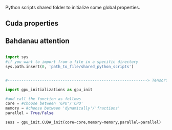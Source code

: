 Python scripts shared folder to initialize some global properties.

## Cuda properties
## Bahdanau attention


```python

import sys
#if you want to import from a file in a specific directory
sys.path.insert(0, 'path_to_file/shared_python_scripts')


#-------------------------------------------------------------> Tensorflow Session properties

import gpu_initializations as gpu_init

#and call the function as follows
core = #choose between 'GPU'/'CPU'
memory = #choose between 'dynamically'/'fractions'
parallel = True/False

sess = gpu_init.CUDA_init(core=core,memory=memory,parallel=parallel)


```





